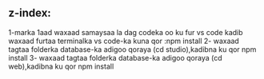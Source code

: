 ## z-index:
1-marka 1aad waxaad samaysaa la dag codeka oo ku fur vs code kadib waxaad furtaa terminalka vs code-ka kuna qor :npm install
2- waxaad tagtaa folderka database-ka adigoo qoraya (cd studio),kadibna ku qor npm install
3- waxaad tagtaa folderka database-ka adigoo qoraya (cd web),kadibna ku qor npm install
